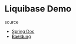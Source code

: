 # Liquibase Demo

source 
* [Spring Doc](https://docs.spring.io/spring-boot/docs/current/reference/html/howto-database-initialization.html#howto-execute-liquibase-database-migrations-on-startup) 
* [Baeldung](https://www.baeldung.com/liquibase-refactor-schema-of-java-app)